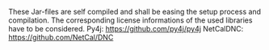 These Jar-files are self compiled and shall be easing the setup process and compilation.
The corresponding license informations of the used libraries have to be considered.
Py4j: https://github.com/py4j/py4j
NetCalDNC: https://github.com/NetCal/DNC 
